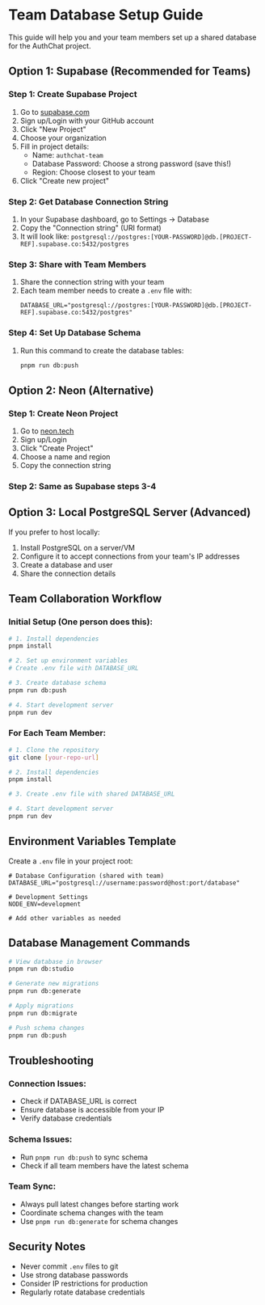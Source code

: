 # Team Database Setup Guide

This guide will help you and your team members set up a shared database for the AuthChat project.

## Option 1: Supabase (Recommended for Teams)

### Step 1: Create Supabase Project
1. Go to [supabase.com](https://supabase.com)
2. Sign up/Login with your GitHub account
3. Click "New Project"
4. Choose your organization
5. Fill in project details:
   - Name: `authchat-team`
   - Database Password: Choose a strong password (save this!)
   - Region: Choose closest to your team
6. Click "Create new project"

### Step 2: Get Database Connection String
1. In your Supabase dashboard, go to Settings → Database
2. Copy the "Connection string" (URI format)
3. It will look like: `postgresql://postgres:[YOUR-PASSWORD]@db.[PROJECT-REF].supabase.co:5432/postgres`

### Step 3: Share with Team Members
1. Share the connection string with your team
2. Each team member needs to create a `.env` file with:
   ```
   DATABASE_URL="postgresql://postgres:[YOUR-PASSWORD]@db.[PROJECT-REF].supabase.co:5432/postgres"
   ```

### Step 4: Set Up Database Schema
1. Run this command to create the database tables:
   ```bash
   pnpm run db:push
   ```

## Option 2: Neon (Alternative)

### Step 1: Create Neon Project
1. Go to [neon.tech](https://neon.tech)
2. Sign up/Login
3. Click "Create Project"
4. Choose a name and region
5. Copy the connection string

### Step 2: Same as Supabase steps 3-4

## Option 3: Local PostgreSQL Server (Advanced)

If you prefer to host locally:

1. Install PostgreSQL on a server/VM
2. Configure it to accept connections from your team's IP addresses
3. Create a database and user
4. Share the connection details

## Team Collaboration Workflow

### Initial Setup (One person does this):
```bash
# 1. Install dependencies
pnpm install

# 2. Set up environment variables
# Create .env file with DATABASE_URL

# 3. Create database schema
pnpm run db:push

# 4. Start development server
pnpm run dev
```

### For Each Team Member:
```bash
# 1. Clone the repository
git clone [your-repo-url]

# 2. Install dependencies
pnpm install

# 3. Create .env file with shared DATABASE_URL

# 4. Start development server
pnpm run dev
```

## Environment Variables Template

Create a `.env` file in your project root:

```env
# Database Configuration (shared with team)
DATABASE_URL="postgresql://username:password@host:port/database"

# Development Settings
NODE_ENV=development

# Add other variables as needed
```

## Database Management Commands

```bash
# View database in browser
pnpm run db:studio

# Generate new migrations
pnpm run db:generate

# Apply migrations
pnpm run db:migrate

# Push schema changes
pnpm run db:push
```

## Troubleshooting

### Connection Issues:
- Check if DATABASE_URL is correct
- Ensure database is accessible from your IP
- Verify database credentials

### Schema Issues:
- Run `pnpm run db:push` to sync schema
- Check if all team members have the latest schema

### Team Sync:
- Always pull latest changes before starting work
- Coordinate schema changes with the team
- Use `pnpm run db:generate` for schema changes

## Security Notes

- Never commit `.env` files to git
- Use strong database passwords
- Consider IP restrictions for production
- Regularly rotate database credentials

